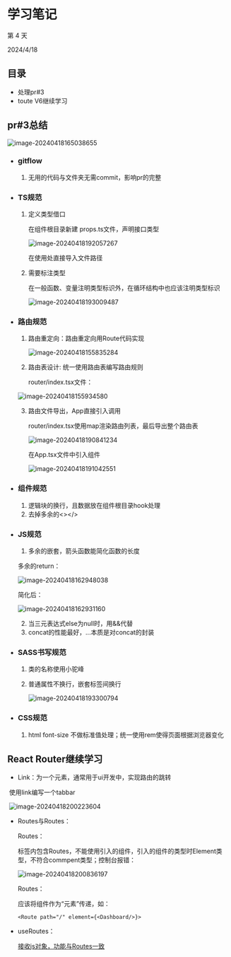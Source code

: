 # 学习笔记

第 4 天

2024/4/18

## 目录

- 处理pr#3
- toute V6继续学习

## pr#3总结

![image-20240418165038655](https://raw.githubusercontent.com/levi33Y/Pictures/main/image-20240418165038655.png)

- ### gitflow

  1. 无用的代码与文件夹无需commit，影响pr的完整

- ### TS规范

  1. 定义类型借口

     在组件根目录新建 props.ts文件，声明接口类型

     ![image-20240418192057267](https://raw.githubusercontent.com/levi33Y/Pictures/main/image-20240418192057267.png)

     在使用处直接导入文件路径

     

  2. 需要标注类型

     在一般函数、变量注明类型标识外，在循环结构中也应该注明类型标识

     ![image-20240418193009487](https://raw.githubusercontent.com/levi33Y/Pictures/main/image-20240418193009487.png)

- ### 路由规范

  1. 路由重定向：路由重定向用Route代码实现

     ![image-20240418155835284](https://raw.githubusercontent.com/levi33Y/Pictures/main/image-20240418155835284.png)

  2. 路由表设计: 统一使用路由表编写路由规则

     router/index.tsx文件：

  ![image-20240418155934580](https://raw.githubusercontent.com/levi33Y/Pictures/main/image-20240418155934580.png)

  3. 路由文件导出，App直接引入调用

     router/index.tsx使用map渲染路由列表，最后导出整个路由表

     ![image-20240418190841234](https://raw.githubusercontent.com/levi33Y/Pictures/main/image-20240418190841234.png)

     在App.tsx文件中引入组件

     ![image-20240418191042551](https://raw.githubusercontent.com/levi33Y/Pictures/main/image-20240418191042551.png)

     

- ### 组件规范

  1. 逻辑块的换行，且数据放在组件根目录hook处理
  2. 去掉多余的<></>

- ### JS规范

  1. 多余的嵌套，箭头函数能简化函数的长度

  多余的return：

  ![image-20240418162948038](https://raw.githubusercontent.com/levi33Y/Pictures/main/image-20240418162948038.png)

  简化后：

  ![image-20240418162931160](https://raw.githubusercontent.com/levi33Y/Pictures/main/image-20240418162931160.png)

  2. 当三元表达式else为null时，用&&代替
  3. concat的性能最好，...本质是对concat的封装

- ### SASS书写规范

  1. 类的名称使用小驼峰

  2. 普通属性不换行，嵌套标签间换行

     ![image-20240418193300794](https://raw.githubusercontent.com/levi33Y/Pictures/main/image-20240418193300794.png)

- ### CSS规范

  1. html font-size 不做标准值处理；统一使用rem使得页面根据浏览器变化

## React Router继续学习

- Link：为一个元素，通常用于ui开发中，实现路由的跳转

​	使用link编写一个tabbar

​	![image-20240418200223604](https://raw.githubusercontent.com/levi33Y/Pictures/main/image-20240418200223604.png)

- Routes与Routes：

  Routes：

  标签内包含Routes，不能使用引入的组件，引入的组件的类型时Element类型，不符合commpent<Routes>类型；控制台报错：

  ![image-20240418200836197](https://raw.githubusercontent.com/levi33Y/Pictures/main/image-20240418200836197.png)

  Routes：

  应该将组件作为“元素”传递，如：

  ```
  <Route path="/" element={<Dashboard/>}>
  ```

- useRoutes：

  [接收js对象，功能与Routes一致](https://www.reactrouter.cn/docs/api#useroutes)

  





